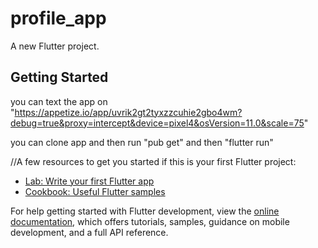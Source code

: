 # profile_app

A new Flutter project.

## Getting Started


you can text the app on "https://appetize.io/app/uvrik2gt2tyxzzcuhie2gbo4wm?debug=true&proxy=intercept&device=pixel4&osVersion=11.0&scale=75"

you can clone app and then run "pub get" and then "flutter run"



//A few resources to get you started if this is your first Flutter project:

- [Lab: Write your first Flutter app](https://docs.flutter.dev/get-started/codelab)
- [Cookbook: Useful Flutter samples](https://docs.flutter.dev/cookbook)

For help getting started with Flutter development, view the
[online documentation](https://docs.flutter.dev/), which offers tutorials,
samples, guidance on mobile development, and a full API reference.
